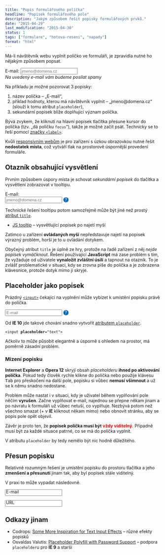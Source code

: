 ```yaml
---
title: "Popis formulářového políčka"
headline: "Popisek formulářového pole"
description: "Jakým způsobem řešit popisky formulářových prvků."
date: "2015-04-29"
last_modification: "2015-04-30"
status: 1
tags: ["formulare", "hotova-reseni", "napady"]
format: "html"
---
```


<p>Má-li návštěvník webu vyplnit políčko ve formuláři, je zpravidla nutné ho nějakým způsobem popsat.</p>

<div class="live" data-zvyraznovany="k-zvyrazneni">
  <p>
    <label for="email">
      E-mail: 
    </label>
    <input id="email" type="email" placeholder="jmeno@domena.cz">
    <br>
    <i>Na uvedený e-mail vám budeme posílat spamy</i>
  </p>
</div>

<p>Na příkladu je možné pozorovat 3 popisky:</p>

<ol data-zvyraznovac="k-zvyrazneni">
  <li data-zvyraznit="label[for=email]"><span class="help">název políčka</span> – „E-mail“,</li>
  <li data-zvyraznit="input"><span class="help">příklad hodnoty</span>, kterou má návštěvník vyplnit – „jmeno@domena.cz“ (slouží k tomu atribut <code>placeholder</code>),</li>
    <li data-zvyraznit="i"><span class="help">sekundární popisek</span> blíže doplňující význam políčka.</li>
</ol>


<p>Bývá zvykem, že kliknutí na hlavní popisek tlačítka přesune kursor do políčka (tzv. „dá políčku <code>focus</code>“), takže je možné začít psát. Technicky se to řeší pomocí <a href="/label-for">značky <code>&lt;label></code></a>.</p>

<p>Kvůli <a href="/responsive">responsivním webům</a> je pro zařízení s úzkou obrazovkou nutné řešit <b>nedostatek místa</b>, což vytváří tlak na prostorově úspornější provedení formuláře.</p>

<h2 id="otaznik">Otazník obsahující vysvětlení</h2>

<p>Prvním způsobem úspory místa je schovat <i>sekundární popisek</i> do tlačítka a vysvětlení zobrazovat v tooltipu.</p>

<div class="live">
  <style>
    .popisek {
      background: #0D6AB7;
      color: #fff;
      display: inline-block;
      width: 1.2em;
      line-height: 1.2em;
      text-align: center;
      border-radius: 50%;
      cursor: help;
    }
  </style>
  <p>
    <label for="email2">E-mail:</label><br>
    <input id="email2" type="email" placeholder="jmeno@domena.cz">
    <span class="popisek" title="Na uvedený e-mail vám budeme posílat spamy">?</span>
  </p>
</div>

<p>Technické řešení tooltipu potom samozřejmě může být jiné než prostý <a href="/atribut-title">atribut <code>title</code></a>.</p>

<div class="internal-content">
  <ul>
    <li><a href="/js-tooltip">JS tooltip</a> – vysvětlující popisek po najetí myší</li>
  </ul>
</div>

<p>Zatímco u zařízení <b>ovládaných myší</b> nepředstavuje najetí na popisek výrazný problém, horší je to u ovládání dotykem.</p>

<p>Obyčejný atribut <code>title</code> je úplně ze hry, protože na řadě zařízení z něj <i>nejde popisek vymáčknout</i>. Řešení používající <b>JavaScript</b> má zase problém s tím, že vyžaduje od uživatele <b>vynaložit zvláštní úsilí</b> a tapnout na otazník. To je zvlášť problematické v situaci, kdy se zrovna píše do políčka a je zobrazena klávesnice, protože dotyk mimo ji skryje.</p>


<h2 id="placeholder">Placeholder jako popisek</h2>

<p>Prázdný <a href="/input"><code>&lt;input></code></a> čekající na vyplnění může vybízet k umístění popisku právě do políčka.</p>

<div class="live">
  <p>
    <input type="email" placeholder="E-mail">
    <span class="popisek" title="Na uvedený e-mail vám budeme posílat spamy">?</span>
  </p>
</div>

<p>Od <b>IE 10</b> jde takové chování snadno vytvořit <a href="/placeholder">atributem <code>placeholder</code></a>.</p>

<pre><code>&lt;input <b>placeholder</b>="text"></code></pre>

<p>Ačkoliv to může působit elegantně a úsporně s ohledem na prostor, má poměrně zásadní problém.</p>

<h3 id="mizeni">Mizení popisku</h3>

<p><b>Internet Explorer</b> a <b>Opera 12</b> skryjí obsah <i>placeholderu</i> <b>ihned po aktivování políčka</b>. Pokud tedy člověk rychle klikne do políčka nebo použije klávesu <kbd>Tab</kbd> pro přeskočení na další pole, popisku si vůbec <b>nemusí všimnout</b> a už se k němu snadno nedostane.</p>

<p>Problém může nastat i v situaci, kdy je uživatel během vyplňování pole něčím <b>vyrušen</b>. Začne vyplňovat e-mail, najednou se přepne někam jinam a po návratu k formuláři už vůbec netuší, co vyplňuje. Nezbývá potom než všechno smazat (+ v <b>IE</b> kliknout někam mimo) nebo obnovit stránku, aby se popis pole opět objevil.</p>

<p>Závěr je proto ten, že <b>popisek políčka musí být <font color="red">vždy viditelný</font></b>. Případně musí být za každé situace patrné, co se má do políčka vyplnit.</p>

<p>V atributu <code>placeholder</code> by tedy nemělo být nic hodně důležitého.</p>


<h2 id="presun">Přesun popisku</h2>

<p>Relativně rozumným řešení je umístění popisku do prostoru tlačítka a jeho <b>zmenšení a přesunutí</b> jinam tak, aby byl popisek stále viditelný.</p>

<p>V praxi to může vypadat následovně.</p>

<div class="live">
<style>
.policko {
    position: relative;
}
.policko label {
    position: absolute;
    left: .2em;
    top: 0;
    transition: all .2s;
    line-height: 1;
}

.policko .focus + label {
    top: -1.2em;
    font-size: 70%;
    background: #fff;
    padding: .2em;
}
</style>
<p>
  <span class="policko">
    <input id="email3" type="email" onfocus="this.className = 'focus'">
    <label for="email3">E-mail</label>
  </span>
</p>
<p>
  <span class="policko">
    <input id="url" type="url" onfocus="this.className = 'focus'">
    <label for="url">URL</label>
  </span>
</p>  
</div>

<h2 id="odkazy">Odkazy jinam</h2>

<ul> 
  <li>Codrops: <a href="http://tympanus.net/codrops/2015/03/18/inspiration-text-input-effects-2/">Some More Inspiration for Text Input Effects</a> – různé efekty popisků</li>
  
  <li>Osvaldas Valutis: <a href="http://osvaldas.info/placeholder-polyfill-with-password-support">Placeholder Polyfill with Password Support</a> – podpora <code>placeholder</code>u pro <b>IE 9</b> a starší</li>  
</ul>


<style>
  .zvyraznit {
    outline: 5px solid #0D6AB7;
  }
  [data-zvyraznit]:hover {
    background: #efefef;
  }
</style>

<script>
  var zvyrazneno;
  var zvyraznovac = document.querySelector("[data-zvyraznovac]");
  var cil = document.querySelector("[data-zvyraznovany=" + zvyraznovac.getAttribute("data-zvyraznovac") + "]");
  var zvyraznovane = zvyraznovac.querySelectorAll("[data-zvyraznit]");
  for (var i = zvyraznovane.length; i--; ) {
      zvyraznovane[i].onmouseover = function() {
          skryt();
          zvyrazneno = cil.querySelector(this.getAttribute("data-zvyraznit"));
          zvyrazneno.className = "zvyraznit";
      };
  }
  zvyraznovac.onmouseout = function() {
    skryt();
  }
  
  function skryt() {
    if (zvyrazneno) zvyrazneno.className = "";
  }
  // http://kod.djpw.cz/lvmb
</script>